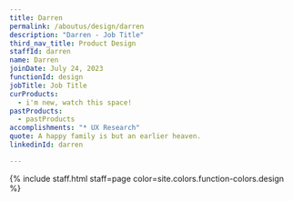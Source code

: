 ```yaml
---
title: Darren
permalink: /aboutus/design/darren
description: "Darren - Job Title"
third_nav_title: Product Design
staffId: darren
name: Darren
joinDate: July 24, 2023
functionId: design
jobTitle: Job Title
curProducts:
  - i'm new, watch this space!
pastProducts:
  - pastProducts
accomplishments: "* UX Research"
quote: A happy family is but an earlier heaven.
linkedinId: darren

---
```


{% include staff.html staff=page color=site.colors.function-colors.design %}
